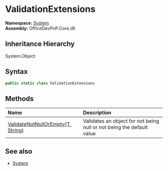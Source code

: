 # ValidationExtensions
  

**Namespace:** [System](System.md)  
**Assembly:** OfficeDevPnP.Core.dll  
## Inheritance Hierarchy
System.Object  
## Syntax
```C#
public static class ValidationExtensions
```
## Methods
|**Name**|**Description**|
|:-----|:-----|
| [ValidateNotNullOrEmpty(T, String)](System.ValidationExtensions.ValidateNotNullOrEmptyTString.md) | Validates an object for not being null or not being the default value
## See also
- [System](System.md)
